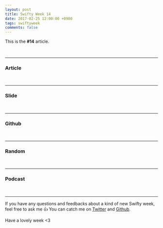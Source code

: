 ```yaml
---
layout: post
title: Swifty Week 14
date: 2017-02-25 12:00:00 +0900
tags: swiftyweek
comments: false
---
```


This is the **#14** article. 

<br>

---

### Article

<br>

---

### Slide

<br>

---

### Github

<br>

---

### Random

<br>

---

### Podcast

<br>

---

If you have any questions and feedbacks about a kind of new Swifty week, feel free to ask me :+1:
You can catch me on [Twitter](https://twitter.com/pixyzehn) and [Github](https://github.com/pixyzehn).

Have a lovely week <3



